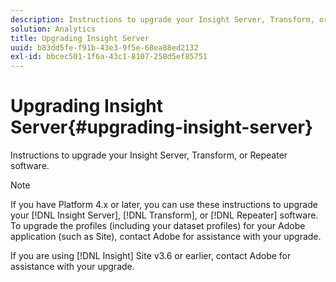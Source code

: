 ```yaml
---
description: Instructions to upgrade your Insight Server, Transform, or Repeater software.
solution: Analytics
title: Upgrading Insight Server
uuid: b83dd5fe-f91b-43e3-9f5e-68ea88ed2132
exl-id: bbcec501-1f6a-43c1-8107-258d5ef85751
---
```

# Upgrading Insight Server{#upgrading-insight-server}

Instructions to upgrade your Insight Server, Transform, or Repeater software.

>[!NOTE]
>
>If you have Platform 4.x or later, you can use these instructions to upgrade your [!DNL Insight Server], [!DNL Transform], or [!DNL Repeater] software. To upgrade the profiles (including your dataset profiles) for your Adobe application (such as Site), contact Adobe for assistance with your upgrade.

If you are using [!DNL Insight] Site v3.6 or earlier, contact Adobe for assistance with your upgrade.
